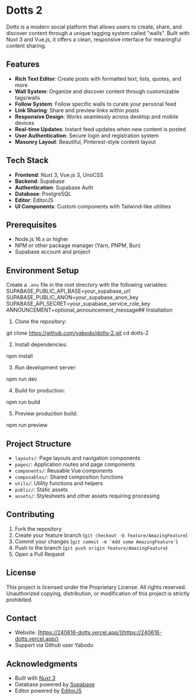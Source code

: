 # Dotts 2

Dotts is a modern social platform that allows users to create, share, and discover content through a unique tagging system called "walls". Built with Nuxt 3 and Vue.js, it offers a clean, responsive interface for meaningful content sharing.

## Features

- **Rich Text Editor**: Create posts with formatted text, lists, quotes, and more
- **Wall System**: Organize and discover content through customizable tags/walls
- **Follow System**: Follow specific walls to curate your personal feed
- **Link Sharing**: Share and preview links within posts
- **Responsive Design**: Works seamlessly across desktop and mobile devices
- **Real-time Updates**: Instant feed updates when new content is posted
- **User Authentication**: Secure login and registration system
- **Masonry Layout**: Beautiful, Pinterest-style content layout

## Tech Stack

- **Frontend**: Nuxt 3, Vue.js 3, UnoCSS
- **Backend**: Supabase
- **Authentication**: Supabase Auth
- **Database**: PostgreSQL
- **Editor**: EditorJS
- **UI Components**: Custom components with Tailwind-like utilities

## Prerequisites

- Node.js 16.x or higher
- NPM or other package manager (Yarn, PNPM, Bun)
- Supabase account and project

## Environment Setup

Create a `.env` file in the root directory with the following variables:
SUPABASE_PUBLIC_API_BASE=your_supabase_url
SUPABASE_PUBLIC_ANON=your_supabase_anon_key
SUPABASE_API_SECRET=your_supabase_service_role_key
ANNOUNCEMENT=optional_announcement_message## Installation

1. Clone the repository:

git clone https://github.com/yabodo/dotts-2.git
cd dotts-2

2. Install dependencies:

npm install

3. Run development server:

npm run dev

4. Build for production:

npm run build

5. Preview production build:

npm run preview

## Project Structure

- `layouts/`: Page layouts and navigation components
- `pages/`: Application routes and page components
- `components/`: Reusable Vue components
- `composables/`: Shared composition functions
- `utils/`: Utility functions and helpers
- `public/`: Static assets
- `assets/`: Stylesheets and other assets requiring processing

## Contributing

1. Fork the repository
2. Create your feature branch (`git checkout -b feature/AmazingFeature`)
3. Commit your changes (`git commit -m 'Add some AmazingFeature'`)
4. Push to the branch (`git push origin feature/AmazingFeature`)
5. Open a Pull Request

## License

This project is licensed under the Proprietary License. All rights reserved. Unauthorized copying, distribution, or modification of this project is strictly prohibited.

## Contact

- Website: [https://240616-dotts.vercel.app/](https://240616-dotts.vercel.app/)
- Support via Github user Yabodo

## Acknowledgments

- Built with [Nuxt 3](https://nuxt.com)
- Database powered by [Supabase](https://supabase.com)
- Editor powered by [EditorJS](https://editorjs.io)
